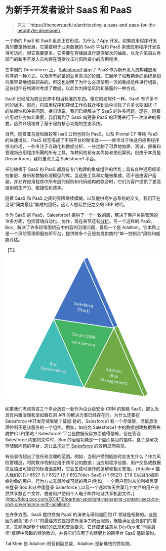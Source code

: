 # 为新手开发者设计 SaaS 和 PaaS

> 原文：<https://thenewstack.io/architecting-a-saas-and-paas-for-the-neophyte-developer/>

一个新的 PaaS 和 SaaS 组合正在形成。为什么？App 开发。如果应用程序开发真的要蓬勃发展，它需要用于业务数据的 SaaS 平台和 PaaS 来使应用程序开发变得可访问。但它需要更多。它需要在存储层进行更深层次的抽象，以允许来自业务部门的新手开发人员构建在遭受攻击时风险最小的应用程序。

在本周的 Dreamforce 上， [Salesforce1](http://www.salesforce.com/lightning/) 展示了 PaaS 作为新开发人员构建应用程序的一种方式，以及所有必备的业务需求的价值。它展示了松散耦合的系统是如何很容易地组装起来的。但这也说明了为什么必须使用一流的集成组件进行组装，这些组件在构建时考虑了数据，以此作为降低风险和暴露的一种方式。

SaaS 已经成为商业世界中相当标准的东西。像它的老软件一样，SaaS 有许多不同的版本。然而，将应用程序和存储工作负载迁移到云中消除了许多长期困扰 IT 的依赖性和冲突问题。换句话说，我们已经解决了 SaaS 的许多问题。现在，随着应用对业务如此重要，我们看到了 SaaS 向更像 PaaS 的环境进行下一次演进的需要，这种环境培育了基于服务核心功能的生态系统。

自然，随着亚马逊和微软等 IaaS 公司也转向 PaaS，以及 Pivotal CF 等纯 PaaS 的快速增长，PaaS 标签描述了不同平台的聚宝盆——一些专注于快速将应用程序推向市场，一些专注于自动化和数据分析，一些定制了可靠地构建、测试、部署和管理新应用程序所需的所有工具。每种风格都有其优势和使用案例，但由于本周是 Dreamforce，我将重点关注 Salesforce1 平台。

任何植根于 SaaS 的 PaaS 都具有专门构建的集成组件的优势；具有各种通用框架抽象层、身份和数据处理模型的库。当这些工具和功能被集成，而不是由客户组装，并允许应用程序中所有层的规则和代码结构的联合时，它们为客户提供了更高级别的生产力、敏捷性和效率。

随着 SaaS 和 PaaS 之间的界限继续模糊，以及提供商生态系统的交叉，我们正在见证“同类最佳”集成的回归，这让人想起世纪之交的 ERP 时代。

作为 SaaS 的 PaaS，Salesforce1 提供了一个一致的层，解决了客户关系管理的许多方面，包括营销自动化、协作，现在甚至还有[分析](https://thenewstack.io/with-new-analytics-service-salesforce-challenges-startup-visualization-crowd/)。另一个这样的 PaaS，Box，解决了许多经常围绕云中内容的治理问题，最后一个是 Adallom，它本质上是一个风险管理即服务即平台，提供跨多个云服务提供商的“单一控制台”风险和威胁评估。

【T2![pyramid](img/25250c73ce8a009bbe2513cd16597a76.png)

如果我们考虑将这三个平台放在一起作为企业级安全 CRM 的超级 SaaS，那么当具有内置治理和坚如磐石的 API 的解决方案已经存在时，为什么还要在 Salesforce 中开发存储层呢？证据:是的，Salesforce1 有一个存储层，但信息治理控制不是该服务的一个组件。例如，如何为 Salesforce1 中的数据创建数据丢失防护(DLP)策略？Salesforce1 平台在数据保留方面值得信赖，但在管理 Salesforce 内部的文件时，Box 的治理功能是一个显而易见的插件。盒子是解决存储层问题的平台，这让[盒子对于 Salesforce](http://blog.box.com/2014/09/close-more-sales-deals-with-the-latest-box-for-salesforce-integration/) 的效用显而易见。

有些事情超出了信任和治理的范围。例如，当用户受到威胁时会发生什么？作为风险管理层，将防欺诈机制应用于跨平台的数据；当应用程序设置、用户交易或数据交互超出可接受的标准偏差时，它会生成可操作的见解和相关警报。 [Adallom 插入我们的{\\ f 6527 {\\ f 6527 }{\\ f 6527über-SaaS {\\ f 6527}【T8 ]}以减少被网络钓鱼的用户、行为方式有风险或可疑的用户(例如，一个用户同时从加利福尼亚州登录 Box 和从中国登录 Salesforce ),以及一个通常每天共享几个文件的用户突然共享数百个文件，或者用户使用个人电子邮件地址共享机密文件。](http://blog.box.com/2014/10/partner-spotlight-managing-content-security-and-governance-with-adallom/)

在许多方面，SaaS 提供商向 PaaS 的演进与采购退回到 IT 领域是相称的。这是因为避免“影子 IT”的最佳方式是提供有竞争力的云服务，既能满足业务部门的需求，又能满足整个组织的法规和安全要求。它还应该注意从 DevOps 和“同类最佳”框架中吸取的经验教训，并将它们应用于构建健壮的跨平台 SaaS 基础架构。

Tal Klein 是 Adallom 的营销副总裁，Adallom 是新堆栈的赞助商。

<svg xmlns:xlink="http://www.w3.org/1999/xlink" viewBox="0 0 68 31" version="1.1"><title>Group</title> <desc>Created with Sketch.</desc></svg>